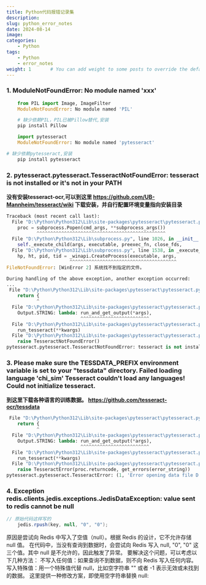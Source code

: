 ```yaml
---
title: Python代码报错记录集
description:
slug: python_error_notes
date: 2024-08-14
image: 
categories:
    - Python
tags:
    - Python
    - error_notes
weight: 1       # You can add weight to some posts to override the default sorting (date descending)
---
```


### 1. ModuleNotFoundError: No module named 'xxx'

```python
    from PIL import Image, ImageFilter
    ModuleNotFoundError: No module named 'PIL'

    # 缺少依赖PIL，PIL已被Pillow替代,安装
    pip install Pillow
```

``` python
    import pytesseract
    ModuleNotFoundError: No module named 'pytesseract'

# 缺少依赖pytesseract,安装
    pip install pytesseract
```
### 2. pytesseract.pytesseract.TesseractNotFoundError: tesseract is not installed or it's not in your PATH
**没有安装tesseract-ocr,可以到这里 https://github.com/UB-Mannheim/tesseract/wiki 下载安装，并自行配置环境变量指向安装目录**
```python
Traceback (most recent call last):
  File "D:\Python\Python312\Lib\site-packages\pytesseract\pytesseract.py", line 275, in run_tesseract
    proc = subprocess.Popen(cmd_args, **subprocess_args())
           ^^^^^^^^^^^^^^^^^^^^^^^^^^^^^^^^^^^^^^^^^^^^^^^
  File "D:\Python\Python312\Lib\subprocess.py", line 1026, in __init__
    self._execute_child(args, executable, preexec_fn, close_fds,
  File "D:\Python\Python312\Lib\subprocess.py", line 1538, in _execute_child
    hp, ht, pid, tid = _winapi.CreateProcess(executable, args,
                       ^^^^^^^^^^^^^^^^^^^^^^^^^^^^^^^^^^^^^^^
FileNotFoundError: [WinError 2] 系统找不到指定的文件。

During handling of the above exception, another exception occurred:
...
 File "D:\Python\Python312\Lib\site-packages\pytesseract\pytesseract.py", line 486, in image_to_string
    return {
           ^
  File "D:\Python\Python312\Lib\site-packages\pytesseract\pytesseract.py", line 489, in <lambda>
    Output.STRING: lambda: run_and_get_output(*args),
                           ^^^^^^^^^^^^^^^^^^^^^^^^^
  File "D:\Python\Python312\Lib\site-packages\pytesseract\pytesseract.py", line 352, in run_and_get_output
    run_tesseract(**kwargs)
  File "D:\Python\Python312\Lib\site-packages\pytesseract\pytesseract.py", line 280, in run_tesseract
    raise TesseractNotFoundError()
pytesseract.pytesseract.TesseractNotFoundError: tesseract is not installed or it's not in your PATH. See README file for more information.
```

### 3. Please make sure the TESSDATA_PREFIX environment variable is set to your "tessdata" directory. Failed loading language \'chi_sim\' Tesseract couldn\'t load any languages! Could not initialize tesseract.
**到这里下载各种语言的训练数据。 https://github.com/tesseract-ocr/tessdata**

```python
 File "D:\Python\Python312\Lib\site-packages\pytesseract\pytesseract.py", line 486, in image_to_string
    return {
           ^
  File "D:\Python\Python312\Lib\site-packages\pytesseract\pytesseract.py", line 489, in <lambda>
    Output.STRING: lambda: run_and_get_output(*args),
                           ^^^^^^^^^^^^^^^^^^^^^^^^^
  File "D:\Python\Python312\Lib\site-packages\pytesseract\pytesseract.py", line 352, in run_and_get_output
    run_tesseract(**kwargs)
  File "D:\Python\Python312\Lib\site-packages\pytesseract\pytesseract.py", line 284, in run_tesseract
    raise TesseractError(proc.returncode, get_errors(error_string))
pytesseract.pytesseract.TesseractError: (1, 'Error opening data file D:\\Program Files\\Tesseract-OCR/tessdata/chi_sim.traineddata Please make sure the TESSDATA_PREFIX environment variable is set to your "tessdata" directory. Failed loading language \'chi_sim\' Tesseract couldn\'t load any languages! Could not initialize tesseract.')
```

### 4. Exception redis.clients.jedis.exceptions.JedisDataException: value sent to redis cannot be null
``` java
// 原始代码这样写的
    jedis.rpush(key, null, "0", "0");
```
原因是尝试向 Redis 中写入了空值（null）。根据 Redis 的设计，它不允许存储 null 值。
在代码中，当没有查询到数据时，会尝试向 Redis 写入 null, "0", "0" 这三个值。其中 null 是不允许的，因此触发了异常。
要解决这个问题，可以考虑以下几种方法：
不写入任何值：如果查询不到数据，则不向 Redis 写入任何内容。
写入特殊值：用一个特殊值代替 null，比如空字符串 "" 或者 -1 表示无效或未找到的数据。
这里提供一种修改方案，即使用空字符串替换 null: